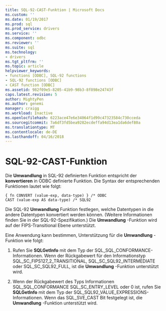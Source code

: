 ```yaml
---
title: SQL-92-CAST-Funktion | Microsoft Docs
ms.custom: ''
ms.date: 01/19/2017
ms.prod: sql
ms.prod_service: drivers
ms.service: ''
ms.component: odbc
ms.reviewer: ''
ms.suite: sql
ms.technology:
- drivers
ms.tgt_pltfrm: ''
ms.topic: article
helpviewer_keywords:
- functions [ODBC], SQL-92 functions
- SQL-92 functions [ODBC]
- CAST function [ODBC]
ms.assetid: 982f09e5-8205-41b9-98b3-8f898e24743f
caps.latest.revision: 5
author: MightyPen
ms.author: genemi
manager: craigg
ms.workload: Inactive
ms.openlocfilehash: 6223ace47e6e34064f1d99c47323584c730cceda
ms.sourcegitcommit: 7a6df3fd5bea9282ecdeffa94d13ea1da6def80a
ms.translationtype: MT
ms.contentlocale: de-DE
ms.lasthandoff: 04/16/2018
---
```

# <a name="sql-92-cast-function"></a>SQL-92-CAST-Funktion
Die **Umwandlung** in SQL-92 definierten Funktion entspricht der **konvertieren** in ODBC definierte Funktion. Die Syntax der entsprechenden Funktionen lautet wie folgt:  
  
```  
{ fn CONVERT (value-exp, data-type) } /* ODBC  
CAST (value-exp AS data-type) /* SQL92  
```  
  
 Die SQL-92 **Umwandlung** Funktion festlegen, welche Datentypen in die andere Datentypen konvertiert werden können. (Weitere Informationen finden Sie in der SQL-92-Spezifikation.) Die **Umwandlung** -Funktion wird auf der FIPS-Transitional Ebene unterstützt.  
  
 Eine Anwendung kann bestimmen, Unterstützung für die **Umwandlung** -Funktion wie folgt:  
  
1.  Rufen Sie **SQLGetInfo** mit dem Typ der SQL_SQL_CONFORMANCE-Informationen. Wenn der Rückgabewert für den Informationstyp SQL_SC_FIPS127_2_TRANSITIONAL, SQL_SC_SQL92_INTERMEDIATE oder SQL_SC_SQL92_FULL, ist die **Umwandlung** -Funktion unterstützt wird.  
  
2.  Wenn der Rückgabewert des Typs Informationen SQL_SQL_CONFORMANCE SQL_SC_ENTRY_LEVEL oder 0 ist, rufen Sie **SQLGetInfo** mit dem Typ der SQL_SQL92_VALUE_EXPRESSIONS-Informationen. Wenn das SQL_SVE_CAST Bit festgelegt ist, die **Umwandlung** -Funktion unterstützt wird.
